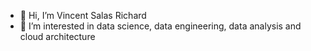 - 👋 Hi, I’m Vincent Salas Richard
- 👀 I’m interested in data science, data engineering, data analysis and cloud architecture

<!---
vinclab/vinclab is a ✨ special ✨ repository because its `README.md` (this file) appears on your GitHub profile.
You can click the Preview link to take a look at your changes.
--->
